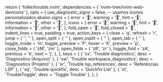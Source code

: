 
return {
  'folke/trouble.nvim',
  dependencies = { 'nvim-tree/nvim-web-devicons' },
  opts = {
    use_diagnostic_signs = false, -- usamos ícones personalizados abaixo
    signs = {
      error = '',
      warning = '',
      hint = '',
      information = '',
      other = '',
    },
    icons = {
      error = '',
      warning = '',
      hint = '',
      information = '',
      other = '',
    },
    fold_open = '',
    fold_closed = '',
    indent_lines = true,
    padding = true,
    action_keys = {
      close = 'q',
      refresh = 'r',
      jump = { '<cr>', '<tab>' },
      open_split = { '<c-x>' },
      open_vsplit = { '<c-v>' },
      open_tab = { '<c-t>' },
      toggle_mode = 'm',
      toggle_preview = 'P',
      hover = 'K',
      preview = 'p',
      close_folds = { 'zM', 'zm' },
      open_folds = { 'zR', 'zr' },
      toggle_fold = 'zA',
      previous = 'k',
      next = 'j',
    },
  },
  keys = {
    { '<leader>xx', '<cmd>Trouble diagnostics<cr>', desc = 'Diagnostics (Arquivo)' },
    { '<leader>xw', '<cmd>Trouble workspace_diagnostics<cr>', desc = 'Diagnostics (Projeto)' },
    { '<leader>xr', '<cmd>Trouble lsp_references<cr>', desc = 'Referências LSP' },
    { '<leader>xq', '<cmd>Trouble quickfix<cr>', desc = 'Quickfix List' },
    { '<leader>xt', '<cmd>TroubleToggle<cr>', desc = 'Toggle Trouble' },
  },
}
